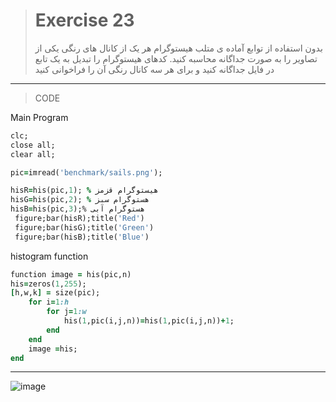 > # Exercise 23
>بدون استفاده از توابع آماده ی متلب هیستوگرام هر یک از کانال های رنگی یکی از تصاویر را به صورت جداگانه محاسبه کنید. کدهای هیستوگرام را تبدیل به یک تابع در فایل جداگانه کنید و برای هر سه کانال رنگی آن را فراخوانی کنید
***
>CODE

Main Program
```ruby
clc;
close all;
clear all;

pic=imread('benchmark/sails.png');

hisR=his(pic,1); % هیستوگرام قزمز
hisG=his(pic,2); % هستوگرام سبز
hisB=his(pic,3);% هستوگرام آبی
 figure;bar(hisR);title('Red')
 figure;bar(hisG);title('Green')
 figure;bar(hisB);title('Blue')
```

histogram function
```ruby
function image = his(pic,n)
his=zeros(1,255);
[h,w,k] = size(pic);
    for i=1:h
        for j=1:w
            his(1,pic(i,j,n))=his(1,pic(i,j,n))+1;
        end
    end
    image =his;
end


```
****
![image](https://user-images.githubusercontent.com/48456571/116561662-c470c980-a917-11eb-9e31-7737ba0f583b.png)
